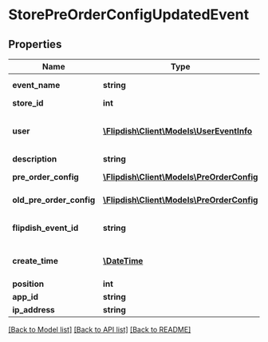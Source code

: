 # StorePreOrderConfigUpdatedEvent

## Properties
Name | Type | Description | Notes
------------ | ------------- | ------------- | -------------
**event_name** | **string** | The event name | [optional] 
**store_id** | **int** | Store Id | [optional] 
**user** | [**\Flipdish\\Client\Models\UserEventInfo**](UserEventInfo.md) | User which deleted delivery zone for this store | [optional] 
**description** | **string** | Description | [optional] 
**pre_order_config** | [**\Flipdish\\Client\Models\PreOrderConfig**](PreOrderConfig.md) | Pre Order Configuration | [optional] 
**old_pre_order_config** | [**\Flipdish\\Client\Models\PreOrderConfig**](PreOrderConfig.md) | Old Pre Order Configuration | [optional] 
**flipdish_event_id** | **string** | The identitfier of the event | [optional] 
**create_time** | [**\DateTime**](\DateTime.md) | The time of creation of the event | [optional] 
**position** | **int** | Position | [optional] 
**app_id** | **string** | App id | [optional] 
**ip_address** | **string** | Ip Address | [optional] 

[[Back to Model list]](../README.md#documentation-for-models) [[Back to API list]](../README.md#documentation-for-api-endpoints) [[Back to README]](../README.md)


